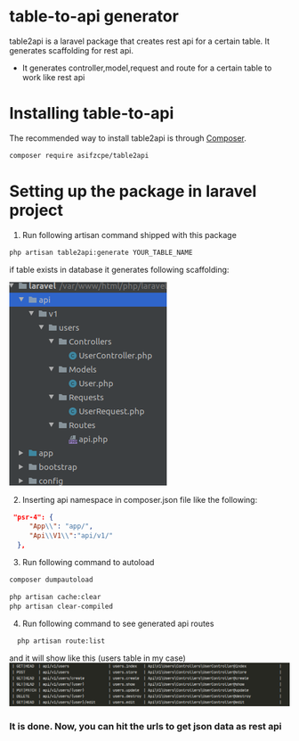 # table-to-api generator

table2api is a laravel package that creates rest api for a certain table. It generates scaffolding for rest api.

- It generates controller,model,request and route for a certain table to work like rest api

# Installing table-to-api

The recommended way to install table2api is through
[Composer](https://getcomposer.org/).

```bash
composer require asifzcpe/table2api
```

# Setting up the package in laravel project

1. Run following artisan command shipped with this package

```bash
php artisan table2api:generate YOUR_TABLE_NAME
```

if table exists in database it generates following scaffolding:

![Image of table-to-api](https://raw.githubusercontent.com/asifzcpe/table2api/master/docs/Screenshot%20from%202020-03-13%2000-26-21.png)

2. Inserting api namespace in composer.json file like the following:

```json
 "psr-4": {
     "App\\": "app/",
     "Api\\V1\\":"api/v1/"
  },
```

3. Run following command to autoload

```bash
composer dumpautoload
```

```bash
php artisan cache:clear
php artisan clear-compiled
```

4. Run following command to see generated api routes

```bash
  php artisan route:list
```

and it will show like this (users table in my case)
![Image of route lists](https://raw.githubusercontent.com/asifzcpe/table2api/master/docs/Screenshot%20from%202020-03-13%2000-49-09.png)

### It is done. Now, you can hit the urls to get json data as rest api
